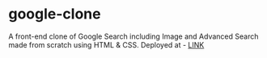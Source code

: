 # google-clone
A front-end clone of Google Search including Image and Advanced Search made from scratch using HTML &amp; CSS. 
Deployed at - [LINK](https://ishanjain18.github.io/google-clone/index.html)
